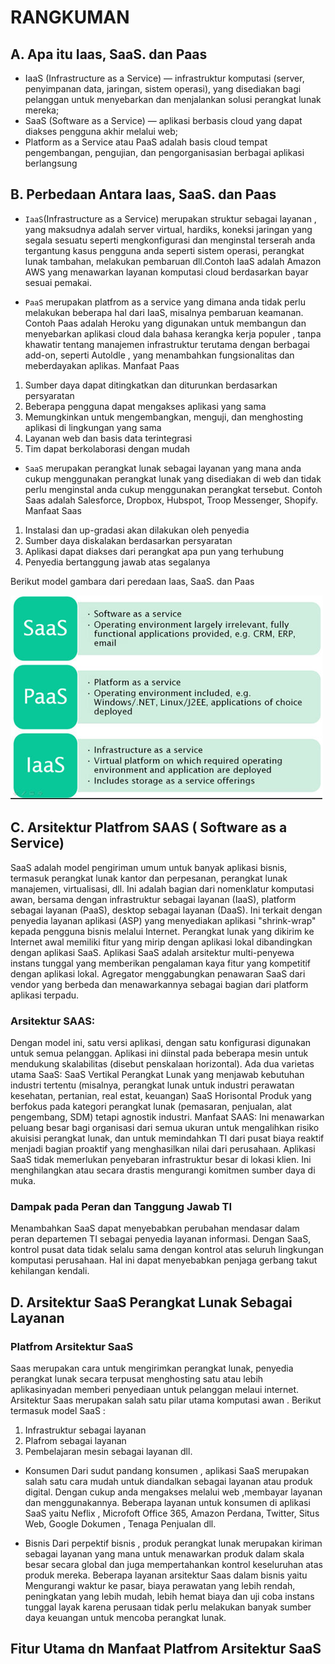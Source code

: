 # RANGKUMAN

## A. Apa itu Iaas, SaaS. dan Paas
- IaaS (Infrastructure as a Service) — infrastruktur komputasi (server, penyimpanan data, jaringan, sistem operasi), yang disediakan bagi pelanggan untuk menyebarkan dan menjalankan solusi perangkat lunak mereka;
- SaaS (Software as a Service) — aplikasi berbasis cloud yang dapat diakses pengguna akhir melalui web;
- Platform as a Service atau PaaS adalah basis cloud tempat pengembangan, pengujian, dan pengorganisasian berbagai aplikasi berlangsung


## B. Perbedaan Antara Iaas, SaaS. dan Paas
- ```IaaS```(Infrastructure as a Service) merupakan struktur sebagai layanan , yang maksudnya adalah server virtual, hardiks, koneksi jaringan yang segala sesuatu seperti mengkonfigurasi dan menginstal terserah anda tergantung kasus pengguna anda seperti sistem operasi, perangkat lunak tambahan, melakukan pembaruan dll.Contoh IaaS adalah Amazon AWS yang menawarkan layanan komputasi cloud berdasarkan bayar sesuai pemakai.

- ```PaaS``` merupakan platfrom as a service yang dimana anda tidak perlu melakukan beberapa hal dari IaaS, misalnya pembaruan keamanan. Contoh Paas adalah Heroku yang digunakan untuk membangun dan menyebarkan aplikasi cloud dala bahasa kerangka kerja populer , tanpa khawatir tentang manajemen infrastruktur terutama dengan berbagai add-on, seperti Autoldle , yang menambahkan fungsionalitas dan meberdayakan aplikas.
 Manfaat Paas
 1. Sumber daya dapat ditingkatkan dan diturunkan berdasarkan persyaratan
 2. Beberapa pengguna dapat mengakses aplikasi yang sama
 3. Memungkinkan untuk mengembangkan, menguji, dan menghosting aplikasi di lingkungan yang sama
 4. Layanan web dan basis data terintegrasi
 5. Tim dapat berkolaborasi dengan mudah


- ```SaaS``` merupakan perangkat lunak sebagai layanan yang mana anda cukup menggunakan perangkat lunak yang disediakan di web dan tidak perlu menginstal anda cukup menggunakan perangkat tersebut. Contoh Saas adalah Salesforce, Dropbox, Hubspot, Troop Messenger, Shopify.
Manfaat Saas
1. Instalasi dan up-gradasi akan dilakukan oleh penyedia
2. Sumber daya diskalakan berdasarkan persyaratan
3. Aplikasi dapat diakses dari perangkat apa pun yang terhubung
4. Penyedia bertanggung jawab atas segalanya

Berikut model gambara dari peredaan Iaas, SaaS. dan Paas

![img01](foto2/01.png)

## C. Arsitektur Platfrom SAAS ( Software as a Service)
SaaS adalah model pengiriman umum untuk banyak aplikasi bisnis, termasuk perangkat lunak kantor dan perpesanan, perangkat lunak manajemen, virtualisasi, dll. Ini adalah bagian dari nomenklatur komputasi awan, bersama dengan infrastruktur sebagai layanan (IaaS), platform sebagai layanan (PaaS), desktop sebagai layanan (DaaS).
Ini terkait dengan penyedia layanan aplikasi (ASP) yang menyediakan aplikasi "shrink-wrap" kepada pengguna bisnis melalui Internet. Perangkat lunak yang dikirim ke Internet awal memiliki fitur yang mirip dengan aplikasi lokal dibandingkan dengan aplikasi SaaS.
Aplikasi SaaS adalah arsitektur multi-penyewa instans tunggal yang memberikan pengalaman kaya fitur yang kompetitif dengan aplikasi lokal. Agregator menggabungkan penawaran SaaS dari vendor yang berbeda dan menawarkannya sebagai bagian dari platform aplikasi terpadu.
### Arsitektur SAAS:
Dengan model ini, satu versi aplikasi, dengan satu konfigurasi digunakan untuk semua pelanggan. Aplikasi ini diinstal pada beberapa mesin untuk mendukung skalabilitas (disebut penskalaan horizontal).
Ada dua varietas utama SaaS:
SaaS Vertikal
Perangkat Lunak yang menjawab kebutuhan industri tertentu (misalnya, perangkat lunak untuk industri perawatan kesehatan, pertanian, real estat, keuangan)
SaaS Horisontal
Produk yang berfokus pada kategori perangkat lunak (pemasaran, penjualan, alat pengembang, SDM) tetapi agnostik industri.
Manfaat SAAS:
Ini menawarkan peluang besar bagi organisasi dari semua ukuran untuk mengalihkan risiko akuisisi perangkat lunak, dan untuk memindahkan TI dari pusat biaya reaktif menjadi bagian proaktif yang menghasilkan nilai dari perusahaan.  Aplikasi SaaS tidak memerlukan penyebaran infrastruktur besar di lokasi klien. Ini menghilangkan atau secara drastis mengurangi komitmen sumber daya di muka.

### Dampak pada Peran dan Tanggung Jawab TI
Menambahkan SaaS dapat menyebabkan perubahan mendasar dalam peran departemen TI sebagai penyedia layanan informasi. Dengan SaaS, kontrol pusat data tidak selalu sama dengan kontrol atas seluruh lingkungan komputasi perusahaan. Hal ini dapat menyebabkan penjaga gerbang takut kehilangan kendali.

## D. Arsitektur SaaS Perangkat Lunak Sebagai Layanan
### Platfrom Arsitektur SaaS
Saas merupakan cara untuk mengirimkan perangkat lunak, penyedia perangkat lunak secara terpusat menghosting satu atau lebih aplikasinyadan memberi penyediaan untuk pelanggan melaui internet. Arsitektur Saas merupakan salah satu pilar utama komputasi awan .
Berikut termasuk model SaaS :
1. Infrastruktur sebagai layanan
2. Plafrom sebagai layanan
3. Pembelajaran mesin sebagai layanan dll.

- Konsumen
Dari sudut pandang konsumen , aplikasi SaaS merupakan salah satu cara mudah untuk diandalkan sebagai layanan atau produk digital. Dengan cukup anda mengakses melalui web ,membayar layanan dan menggunakannya. Beberapa layanan untuk konsumen di aplikasi SaaS yaitu Neflix , Microfoft Office 365, Amazon Perdana, Twitter, Situs Web, Google Dokumen , Tenaga Penjualan dll.

- Bisnis
Dari perpektif bisnis , produk perangkat lunak merupakan kiriman sebagai layanan yang mana untuk menawarkan produk dalam skala besar secara global dan juga mempertahankan kontrol keseluruhan atas produk mereka. Beberapa layanan arsitektur Saas dalam bisnis yaitu Mengurangi waktur ke pasar, biaya perawatan yang lebih rendah, peningkatan yang lebih mudah, lebih hemat biaya dan uji coba instans tunggal layak karena perusaan tidak perlu melakukan banyak sumber daya keuangan untuk mencoba perangkat lunak.

## Fitur Utama dn Manfaat Platfrom Arsitektur SaaS



